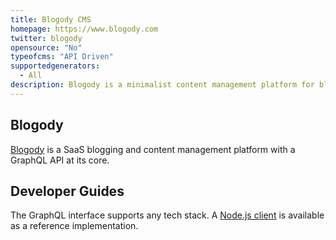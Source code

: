 ```yaml
---
title: Blogody CMS
homepage: https://www.blogody.com
twitter: blogody
opensource: "No"
typeofcms: "API Driven"
supportedgenerators:
  - All
description: Blogody is a minimalist content management platform for blogging with a GraphQL API at its core.
---
```


## Blogody

[Blogody](https://www.blogody.com) is a SaaS blogging and content management platform with a GraphQL API at its core.

## Developer Guides

The GraphQL interface supports any tech stack. A [Node.js client](https://www.blogody.com/news/blogody-api-client-released) is available as a reference implementation.

